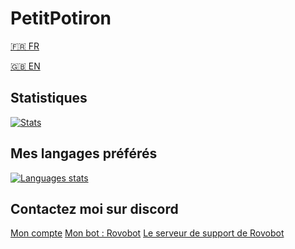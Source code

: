 # PetitPotiron
[🇫🇷 FR](https://github.com/PetitPotiron/PetitPotiron/blob/main/README.md)  

[🇬🇧 EN](https://github.com/PetitPotiron/PetitPotiron/blob/main/README_EN.md)
## Statistiques
[![Stats](https://github-readme-stats.vercel.app/api?username=PetitPotiron&show_icons=true&theme=midnight-purple)](https://github.com/PetitPotiron/PetitPotiron/blob/main/README.md#statistiques)

## Mes langages préférés
[![Languages stats](https://github-readme-stats.vercel.app/api?username=PetitPotiron&show_icons=true&theme=midnight-purple)](https://github-readme-stats.vercel.app/api?username=PetitPotiron&show_icons=true&theme=midnight-purple)

## Contactez moi sur discord
[Mon compte]()
[Mon bot : Rovobot](https://discord.com/oauth2/authorize?client_id=786632468655636580&scope=bot+applications.commands&permissions=2147483647)
[Le serveur de support de Rovobot](https://discord.com/invite/5vdbaNZnWx)
